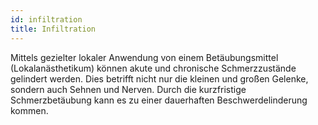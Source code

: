 ```yaml
---
id: infiltration
title: Infiltration
---
```


Mittels gezielter lokaler Anwendung von einem Betäubungsmittel (Lokalanästhetikum) können akute und chronische Schmerzzustände gelindert werden. Dies betrifft nicht nur die kleinen und großen Gelenke, sondern auch Sehnen und Nerven. Durch die kurzfristige Schmerzbetäubung kann es zu einer dauerhaften Beschwerdelinderung kommen.
